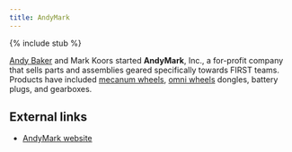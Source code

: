 ```yaml
---
title: AndyMark 
---
```


{% include stub %}

[Andy Baker](andy-baker) and Mark Koors started **AndyMark**, Inc., a for-profit
company that sells parts and assemblies geared specifically towards FIRST teams.
Products have included [mecanum wheels](mecanum-wheel), [omni
wheels](omni-wheel) dongles, battery plugs, and gearboxes.


##  External links

  * [AndyMark website](http://www.andymark.biz/)
